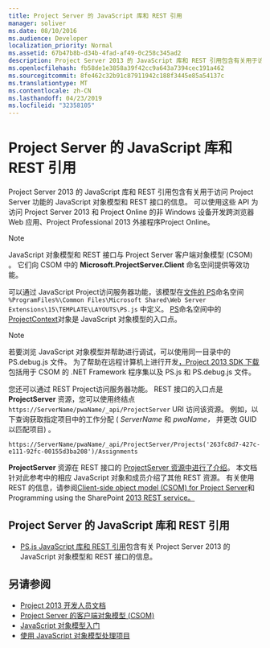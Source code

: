 ```yaml
---
title: Project Server 的 JavaScript 库和 REST 引用
manager: soliver
ms.date: 08/10/2016
ms.audience: Developer
localization_priority: Normal
ms.assetid: 67b47b8b-d34b-4fad-af49-0c258c345ad2
description: Project Server 2013 的 JavaScript 库和 REST 引用包含有关用于访问 Project Server 功能的 JavaScript 对象模型和 REST 接口的信息。 可以使用这些 API 为访问 Project Server 2013 和 Project Online 的非 Windows 设备开发跨浏览器 Web 应用、Project Professional 2013 外接程序Project Online。
ms.openlocfilehash: fb58de1e3858a39f42cc9a643a7394cec191a462
ms.sourcegitcommit: 8fe462c32b91c87911942c188f3445e85a54137c
ms.translationtype: MT
ms.contentlocale: zh-CN
ms.lasthandoff: 04/23/2019
ms.locfileid: "32358105"
---
```

# <a name="javascript-library-and-rest-reference-for-project-server"></a>Project Server 的 JavaScript 库和 REST 引用

Project Server 2013 的 JavaScript 库和 REST 引用包含有关用于访问 Project Server 功能的 JavaScript 对象模型和 REST 接口的信息。 可以使用这些 API 为访问 Project Server 2013 和 Project Online 的非 Windows 设备开发跨浏览器 Web 应用、Project Professional 2013 外接程序Project Online。
  
> [!NOTE]
> JavaScript 对象模型和 REST 接口与 Project Server 客户端对象模型 (CSOM) 。 它们向 CSOM 中的 **Microsoft.ProjectServer.Client** 命名空间提供等效功能。 
  
可以通过 JavaScript Project访问服务器功能，该模型在[文件的 PS](https://msdn.microsoft.com/library/e3156167-a4fd-1bf6-8d1c-e180de1844ed%28Office.15%29.aspx)命名空间 `%ProgramFiles%\Common Files\Microsoft Shared\Web Server Extensions\15\TEMPLATE\LAYOUTS\PS.js` 中定义。 [PS](https://msdn.microsoft.com/library/e3156167-a4fd-1bf6-8d1c-e180de1844ed%28Office.15%29.aspx)命名空间中的[ProjectContext](https://msdn.microsoft.com/library/a490b675-a845-ee94-3877-b99ada9bf2b0%28Office.15%29.aspx)对象是 JavaScript 对象模型的入口点。 
  
> [!NOTE]
> 若要浏览 JavaScript 对象模型并帮助进行调试，可以使用同一目录中的 PS.debug.js 文件。 为了帮助在远程计算机上进行开发[，Project 2013 SDK 下载](https://www.microsoft.com/en-us/download/details.aspx?id=30435)包括用于 CSOM 的 .NET Framework 程序集以及 PS.js 和 PS.debug.js 文件。 
  
您还可以通过 REST Project访问服务器功能。 REST 接口的入口点是 **ProjectServer** 资源，您可以使用终结点  `https://ServerName/pwaName/_api/ProjectServer` URI 访问该资源。 例如，以下查询获取指定项目中的工作分配 ( _ServerName_ 和  _pwaName，_ 并更改 GUID 以匹配项目) 。
  
`https://ServerName/pwaName/_api/ProjectServer/Projects('263fc8d7-427c-e111-92fc-00155d3ba208')/Assignments`

**ProjectServer** 资源在 REST 接口的 [ProjectServer 资源中进行了介绍](https://msdn.microsoft.com/library/a490b675-a845-ee94-3877-b99ada9bf2b0%28Office.15%29.aspx#bk_ProjectServerResources)。 本文档针对此参考中的相应 JavaScript 对象和成员介绍了其他 REST 资源。 有关使用 REST 的信息，请参阅[Client-side object model (CSOM) for Project Server](client-side-object-model-csom-for-project-2013.md)和 Programming using the SharePoint [2013 REST service。](https://msdn.microsoft.com/library/fp142385%28office.15%29.aspx)
  
## <a name="javascript-library-and-rest-reference-for-project-server"></a>Project Server 的 JavaScript 库和 REST 引用
<a name="pj15_JavaScriptAPIReference_PS"> </a>

- [PS.js JavaScript 库和 REST 引用](https://msdn.microsoft.com/library/5a140021-380a-d9e0-e36d-106df85f56d6%28Office.15%29.aspx)包含有关 Project Server 2013 的 JavaScript 对象模型和 REST 接口的信息。 
    
## <a name="see-also"></a>另请参阅
<a name="bk_addresources"> </a>

- [Project 2013 开发人员文档](project-2013-developer-documentation.md)   
- [Project Server 的客户端对象模型 (CSOM)](client-side-object-model-csom-for-project-2013.md)   
- [JavaScript 对象模型入门](getting-started-with-the-project-server-2013-javascript-object-model.md)  
- [使用 JavaScript 对象模型处理项目](create-retrieve-update-delete-projects-using-project-server-javascript.md)
    

